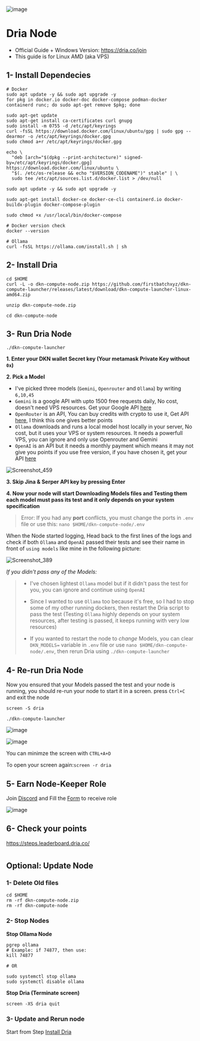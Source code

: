 ![image](https://github.com/user-attachments/assets/28d801d4-b863-4f55-af14-cdbcc65c10b4)

# Dria Node
* Official Guide + Windows Version: https://dria.co/join
* This guide is for Linux AMD (aka VPS)

## 1- Install Dependecies
```console
# Docker
sudo apt update -y && sudo apt upgrade -y
for pkg in docker.io docker-doc docker-compose podman-docker containerd runc; do sudo apt-get remove $pkg; done

sudo apt-get update
sudo apt-get install ca-certificates curl gnupg
sudo install -m 0755 -d /etc/apt/keyrings
curl -fsSL https://download.docker.com/linux/ubuntu/gpg | sudo gpg --dearmor -o /etc/apt/keyrings/docker.gpg
sudo chmod a+r /etc/apt/keyrings/docker.gpg

echo \
  "deb [arch="$(dpkg --print-architecture)" signed-by=/etc/apt/keyrings/docker.gpg] https://download.docker.com/linux/ubuntu \
  "$(. /etc/os-release && echo "$VERSION_CODENAME")" stable" | \
  sudo tee /etc/apt/sources.list.d/docker.list > /dev/null

sudo apt update -y && sudo apt upgrade -y

sudo apt-get install docker-ce docker-ce-cli containerd.io docker-buildx-plugin docker-compose-plugin

sudo chmod +x /usr/local/bin/docker-compose

# Docker version check
docker --version
```
```console
# Ollama
curl -fsSL https://ollama.com/install.sh | sh
```

## 2- Install Dria
```
cd $HOME
curl -L -o dkn-compute-node.zip https://github.com/firstbatchxyz/dkn-compute-launcher/releases/latest/download/dkn-compute-launcher-linux-amd64.zip
```
```
unzip dkn-compute-node.zip
```
```
cd dkn-compute-node
```

## 3- Run Dria Node
```
./dkn-compute-launcher
```
**1. Enter your DKN wallet Secret key (Your metamask Private Key without `0x`)**

**2. Pick a Model**
* I've picked three models (`Gemini`, `Openrouter` and `Ollama`) by writing `6,10,45`
* `Gemini` is a google API with upto 1500 free requests daily, No cost, doesn't need VPS resources. Get your Google API [here](https://aistudio.google.com/app/apikey)
* `OpenRouter` is an API, You can buy credits with crypto to use it, Get API [here](https://openrouter.ai/settings/keys), I think this one gives better points
* `Ollama` downloads and runs a local model host locally in your server, No cost, but it uses your VPS or system resources. It needs a powerfull VPS, you can ignore and only use Openrouter and Gemini
* `OpenAI` is an API but it needs a monthly payment which means it may not give you points if you use free version, if you have chosen it, get your API [here](https://platform.openai.com/api-keys)

![Screenshot_459](https://github.com/user-attachments/assets/7c8aaf5e-fcf8-480c-945c-beceecb29b28)


**3. Skip Jina & Serper API key by pressing Enter**

**4. Now your node will start Downloading Models files and Testing them**
**each model must pass its test and it only depends on your system specification**

> Error: If you had any **port** conflicts, you must change the ports in `.env` file or use this: `nano $HOME/dkn-compute-node/.env`

When the Node started logging, Head back to the first lines of the logs and check if both `Ollama` and `OpenAI` passed their tests and see their name in front of `using models` like mine in the following picture:

![Screenshot_389](https://github.com/user-attachments/assets/7d016234-817e-4eef-9542-e256b4f68b7c)

*If you didn't pass any of the Models:*
> - I've chosen lightest `Ollama` model but if it didn't pass the test for you, you can ignore and continue using `OpenAI`
> 
> - Since I wanted to use `Ollama` too because it's free, so I had to stop some of my other running dockers, then restart the Dria script to pass the test (Testing `Ollama` highly depends on your system resources, after testing is passed, it keeps running with very low resources)
> 
> - If you wanted to restart the node to *change* Models, you can clear `DKN_MODELS=` variable in `.env` file or use `nano $HOME/dkn-compute-node/.env`, then rerun Dria using `./dkn-compute-launcher`

## 4- Re-run Dria Node
Now you ensured that your Models passed the test and your node is running, you should re-run your node to start it in a screen. press `Ctrl+C` and exit the node

```
screen -S dria
```
```
./dkn-compute-launcher
```

![image](https://github.com/user-attachments/assets/7ca9f116-50e5-4649-b924-ba4c37b7832c)

![image](https://github.com/user-attachments/assets/5582a204-c232-4f31-9c9f-d215cd0004f3)

You can minimze the screen with `CTRL+A+D`

To open your screen again:`screen -r dria`


## 5- Earn Node-Keeper Role
Join [Discord](https://discord.gg/dria) and Fill the [Form](https://docs.google.com/forms/d/e/1FAIpQLSeK090ejc4dg5x1ztb_yAOxGz5o1V8JUqDa-o3AwV1Lq7NpMA/viewform
) to receive role

![image](https://github.com/user-attachments/assets/4850511f-e9f7-4d5a-9270-2a2613439cc1)

## 6- Check your points
https://steps.leaderboard.dria.co/

#

## Optional: Update Node
### 1- Delete Old files
```
cd $HOME
rm -rf dkn-compute-node.zip
rm -rf dkn-compute-node
```

### 2- Stop Nodes
**Stop Ollama Node**
```console
pgrep ollama
# Example: if 74877, then use:
kill 74877

# OR

sudo systemctl stop ollama
sudo systemctl disable ollama
```

**Stop Dria (Terminate screen)**
```console
screen -XS dria quit
```

### 3- Update and Rerun node
Start from Step [Install Dria](https://github.com/0xmoei/Dria-Node/edit/main/README.md#install-dria)
